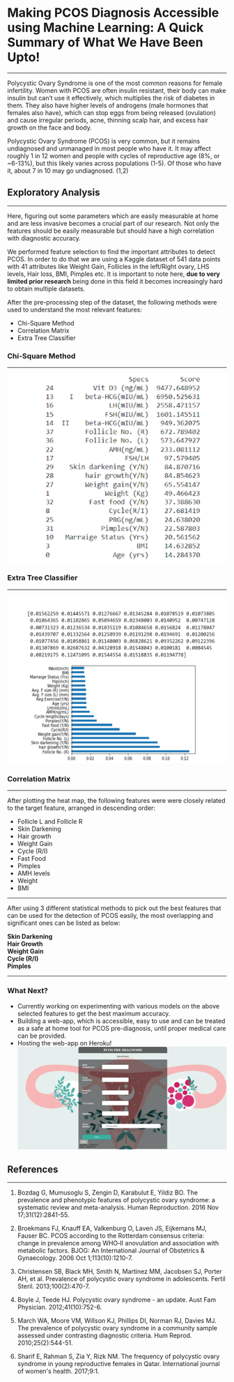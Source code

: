 # Making PCOS Diagnosis Accessible using Machine Learning: A Quick Summary of What We Have Been Upto!
--------------------------------------------

Polycystic Ovary Syndrome is one of the most common reasons for female infertility. Women with PCOS are often insulin resistant, their body can make insulin but can’t use it effectively, which multiplies the risk of diabetes in them. They also have higher levels of androgens (male hormones that females also have), which can stop eggs from being released (ovulation) and cause irregular periods, acne, thinning scalp hair, and excess hair growth on the face and body.  
  
Polycystic Ovary Syndrome (PCOS) is very common, but it remains undiagnosed and unmanaged in most people who have it. It may affect roughly 1 in 12 women and people with cycles of reproductive age (8%, or ~6-13%), but this likely varies across populations (1-5). Of those who have it, about 7 in 10 may go undiagnosed. (1,2)
  
## Exploratory Analysis 
----------------------------------------------
  
Here, figuring out some parameters which are easily measurable at home and are less invasive becomes a crucial part of our research. Not only the features should be easily measurable but should have a high correlation with diagnostic accuracy.
  
We performed feature selection to find the important attributes to detect PCOS. In order to do that we are using a Kaggle dataset of 541 data points with 41 attributes like Weight Gain, Follicles in the left/Right ovary, LHS levels, Hair loss, BMI, Pimples etc. It is important to note here, **due to very limited prior research** being done in this field it becomes increasingly hard to obtain multiple datasets.  
  
After the pre-processing step of the dataset, the following methods were used to understand the most relevant features:

* Chi-Square Method  
* Correlation Matrix  
* Extra Tree Classifier  

### Chi-Square Method
-------------------------

![alt text](https://github.com/akankshatanwar1701/Making-PCOS-Diagnosis-Accessible-using-Machine-Learning/blob/main/src/Screenshot%20(460).png "Top 20 Features using Chi-Square Method")  
  
### Extra Tree Classifier
-------------------------
  
![alt text](https://github.com/akankshatanwar1701/Making-PCOS-Diagnosis-Accessible-using-Machine-Learning/blob/main/src/Screenshot%20(461).png "Top Top 20 Features using ETC")

### Correlation Matrix
-------------------------

After plotting the heat map, the following features were were closely related to the target feature, arranged in descending order:

* Follicle L and Follicle R
* Skin Darkening
* Hair growth
* Weight Gain
* Cycle (R/I)
* Fast Food 
* Pimples
* AMH levels
* Weight
* BMI 
  
-----------------
After using 3 different statistical methods to pick out the best features that can be used for the detection of PCOS easily, the most overlapping and significant ones can be listed as below:  
  
**Skin Darkening**   
**Hair Growth**   
**Weight Gain**  
**Cycle (R/I)**  
**Pimples**  
  
---------------------

### What Next?

* Currently working on experimenting with various models on the above selected features to get the best maximum accuracy.      
* Building a web-app, which is accessible, easy to use and can be treated as a safe at home tool for PCOS pre-diagnosis, until proper medical care can be provided. 
* Hosting the web-app on Heroku!     
![alt text](https://github.com/akankshatanwar1701/Making-PCOS-Diagnosis-Accessible-using-Machine-Learning/blob/main/src/Screenshot%20(462).png "Web App")

## References  
----------------------------
  
1. Bozdag G, Mumusoglu S, Zengin D, Karabulut E, Yildiz BO. The prevalence and phenotypic features of polycystic ovary syndrome: a systematic review and meta-analysis. Human Reproduction. 2016 Nov 17;31(12):2841-55.

2. Broekmans FJ, Knauff EA, Valkenburg O, Laven JS, Eijkemans MJ, Fauser BC. PCOS according to the Rotterdam consensus criteria: change in prevalence among WHO‐II anovulation and association with metabolic factors. BJOG: An International Journal of Obstetrics & Gynaecology. 2006 Oct 1;113(10):1210-7.

3. Christensen SB, Black MH, Smith N, Martinez MM, Jacobsen SJ, Porter AH, et al. Prevalence of polycystic ovary syndrome in adolescents. Fertil Steril. 2013;100(2):470-7.

4. Boyle J, Teede HJ. Polycystic ovary syndrome - an update. Aust Fam Physician. 2012;41(10):752-6.

5. March WA, Moore VM, Willson KJ, Phillips DI, Norman RJ, Davies MJ. The prevalence of polycystic ovary syndrome in a community sample assessed under contrasting diagnostic criteria. Hum Reprod. 2010;25(2):544-51.

6. Sharif E, Rahman S, Zia Y, Rizk NM. The frequency of polycystic ovary syndrome in young reproductive females in Qatar. International journal of women's health. 2017;9:1.

